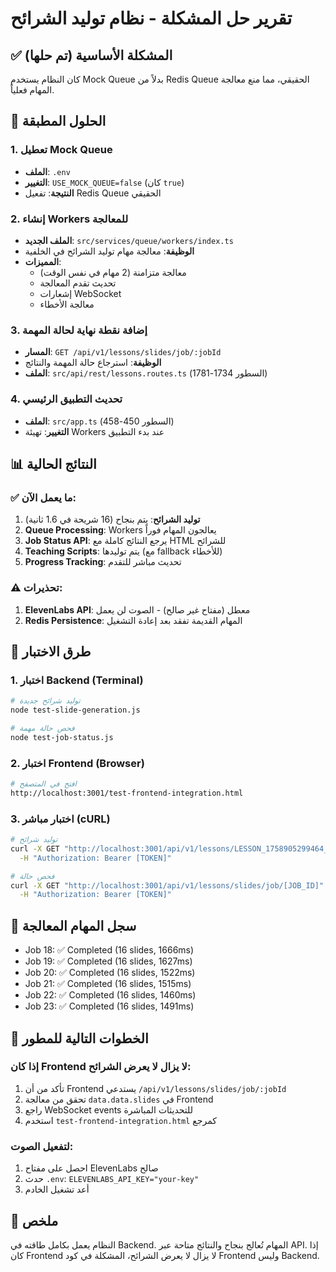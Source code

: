 # تقرير حل المشكلة - نظام توليد الشرائح

## ✅ المشكلة الأساسية (تم حلها)
كان النظام يستخدم Mock Queue بدلاً من Redis Queue الحقيقي، مما منع معالجة المهام فعلياً.

## 🔧 الحلول المطبقة

### 1. تعطيل Mock Queue
- **الملف**: `.env`
- **التغيير**: `USE_MOCK_QUEUE=false` (كان `true`)
- **النتيجة**: تفعيل Redis Queue الحقيقي

### 2. إنشاء Workers للمعالجة
- **الملف الجديد**: `src/services/queue/workers/index.ts`
- **الوظيفة**: معالجة مهام توليد الشرائح في الخلفية
- **المميزات**:
  - معالجة متزامنة (2 مهام في نفس الوقت)
  - تحديث تقدم المعالجة
  - إشعارات WebSocket
  - معالجة الأخطاء

### 3. إضافة نقطة نهاية لحالة المهمة
- **المسار**: `GET /api/v1/lessons/slides/job/:jobId`
- **الوظيفة**: استرجاع حالة المهمة والنتائج
- **الملف**: `src/api/rest/lessons.routes.ts` (السطور 1734-1781)

### 4. تحديث التطبيق الرئيسي
- **الملف**: `src/app.ts` (السطور 450-458)
- **التغيير**: تهيئة Workers عند بدء التطبيق

## 📊 النتائج الحالية

### ✅ ما يعمل الآن:
1. **توليد الشرائح**: يتم بنجاح (16 شريحة في 1.6 ثانية)
2. **Queue Processing**: Workers يعالجون المهام فوراً
3. **Job Status API**: يرجع النتائج كاملة مع HTML للشرائح
4. **Teaching Scripts**: يتم توليدها (مع fallback للأخطاء)
5. **Progress Tracking**: تحديث مباشر للتقدم

### ⚠️ تحذيرات:
1. **ElevenLabs API**: معطل (مفتاح غير صالح) - الصوت لن يعمل
2. **Redis Persistence**: المهام القديمة تفقد بعد إعادة التشغيل

## 🧪 طرق الاختبار

### 1. اختبار Backend (Terminal)
```bash
# توليد شرائح جديدة
node test-slide-generation.js

# فحص حالة مهمة
node test-job-status.js
```

### 2. اختبار Frontend (Browser)
```bash
# افتح في المتصفح
http://localhost:3001/test-frontend-integration.html
```

### 3. اختبار مباشر (cURL)
```bash
# توليد شرائح
curl -X GET "http://localhost:3001/api/v1/lessons/LESSON_1758905299464_qjan5xlid/slides?generateTeaching=true" \
  -H "Authorization: Bearer [TOKEN]"

# فحص حالة
curl -X GET "http://localhost:3001/api/v1/lessons/slides/job/[JOB_ID]" \
  -H "Authorization: Bearer [TOKEN]"
```

## 📝 سجل المهام المعالجة
- Job 18: ✅ Completed (16 slides, 1666ms)
- Job 19: ✅ Completed (16 slides, 1627ms)
- Job 20: ✅ Completed (16 slides, 1522ms)
- Job 21: ✅ Completed (16 slides, 1515ms)
- Job 22: ✅ Completed (16 slides, 1460ms)
- Job 23: ✅ Completed (16 slides, 1491ms)

## 🎯 الخطوات التالية للمطور

### إذا كان Frontend لا يزال لا يعرض الشرائح:
1. تأكد من أن Frontend يستدعي `/api/v1/lessons/slides/job/:jobId`
2. تحقق من معالجة `data.data.slides` في Frontend
3. راجع WebSocket events للتحديثات المباشرة
4. استخدم `test-frontend-integration.html` كمرجع

### لتفعيل الصوت:
1. احصل على مفتاح ElevenLabs صالح
2. حدث `.env`: `ELEVENLABS_API_KEY="your-key"`
3. أعد تشغيل الخادم

## 🚀 ملخص
النظام يعمل بكامل طاقته في Backend. المهام تُعالج بنجاح والنتائج متاحة عبر API. إذا كان Frontend لا يزال لا يعرض الشرائح، المشكلة في كود Frontend وليس Backend.